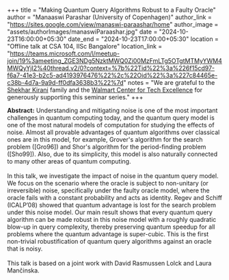+++
title = "Making Quantum Query Algorithms Robust to a Faulty Oracle"
author = "Manaaswi Parashar (University of Copenhagen)"
author_link = "https://sites.google.com/view/manaswi-paraashar/home"
author_image = "assets/authorImages/manaswiParaashar.jpg"
date = "2024-10-23T16:00:00+05:30"
date_end = "2024-10-23T17:00:00+05:30"
location = "Offline talk at CSA 104, IISc Bangalore"
location_link = "https://teams.microsoft.com/l/meetup-join/19%3ameeting_ZGE3NDg5NzktMWQ0Zi00MzFmLTg5OTgtMTMyYWM4MWQyYjI2%40thread.v2/0?context=%7b%22Tid%22%3a%226f15cd97-f6a7-41e3-b2c5-ad4193976476%22%2c%22Oid%22%3a%227c84465e-c38b-4d7a-9a9d-ff0dfa3638b3%22%7d"
notes = "We are grateful to the <a href = "https://www.accel.com/people/shekhar-kirani" target= "_blank">Shekhar Kirani</a> family and the <a href = "https://www.csa.iisc.ac.in/cfe-walmart/" target= "_blank">Walmart Center for Tech Excellence</a> for generously supporting this seminar series."
+++

<b>Abstract:</b>
Understanding and mitigating noise is one of the most important challenges in quantum computing today, and the quantum 
query model is one of the most natural models of computation for studying the effects of noise. Almost all provable 
advantages of quantum algorithms over classical ones are in this model, for example, Grover's algorithm for the search 
problem ([Gro96]) and Shor's algorithm for the period-finding problem ([Sho99]). Also, due to its simplicity, this 
model is also naturally connected to many other areas of quantum computing.
<br><br>
In this talk, we investigate the impact of noise in the quantum query model. We focus on the scenario where the oracle 
is subject to non-unitary (or irreversible) noise, specifically under the faulty oracle model, where the oracle fails 
with a constant probability and acts as identity. Regev and Schiff (ICALP’08) showed that quantum advantage is lost for 
the search problem under this noise model. Our main result shows that every quantum query algorithm can be made robust 
in this noise model with a roughly quadratic blow-up in query complexity, thereby preserving quantum speedup for all 
problems where the quantum advantage is super-cubic. This is the first non-trivial robustification of quantum query 
algorithms against an oracle that is noisy.
<br><br>
This talk is based on a joint work with David Rasmussen Lolck and Laura Mančinska.